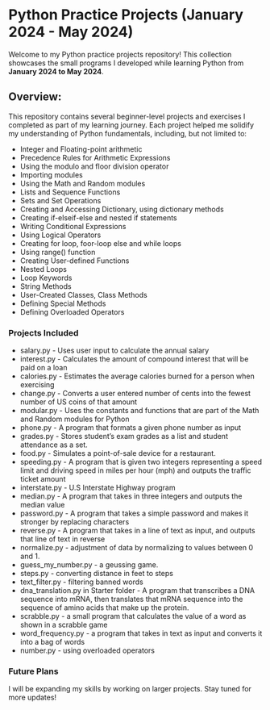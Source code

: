 # Python Practice Projects (January 2024 - May 2024)
Welcome to my Python practice projects repository! This collection showcases the small programs I developed while learning Python from **January 2024 to May 2024**.

## **Overview:**    
This repository contains several beginner-level projects and exercises I completed as part of my learning journey. Each project helped me solidify my understanding of Python fundamentals, including, but not limited to:

- Integer and Floating-point arithmetic
- Precedence Rules for Arithmetic Expressions
- Using the modulo and floor division operator
- Importing modules
- Using the Math and Random modules
- Lists and Sequence Functions
- Sets and Set Operations
- Creating and Accessing Dictionary, using dictionary methods
- Creating if-elseif-else and nested if statements
- Writing Conditional Expressions
- Using Logical Operators
- Creating for loop, foor-loop else and while loops
- Using range() function
- Creating User-defined Functions
- Nested Loops
- Loop Keywords
- String Methods
- User-Created Classes, Class Methods
- Defining Special Methods
- Defining Overloaded Operators
### Projects Included
- salary.py - Uses user input to calculate the annual salary
- interest.py - Calculates the amount of compound interest that will be paid on a loan
- calories.py - Estimates the average calories burned for a person when exercising
- change.py - Converts a user entered number of cents into the fewest number of US coins of that amount
- modular.py - Uses the constants and functions that are part of the Math and Random modules for Python
- phone.py - A program that formats a given phone number as input
- grades.py - Stores student’s exam grades as a list and student attendance as a set.
- food.py - Simulates a point-of-sale device for a restaurant.
- speeding.py - A program that is given two integers representing a speed limit and driving speed in miles per hour (mph) and outputs the traffic ticket amount
- interstate.py - U.S Interstate Highway program
- median.py - A program that takes in three integers and outputs the median value
- password.py - A program that takes a simple password and makes it stronger by replacing characters
- reverse.py - A program that takes in a line of text as input, and outputs that line of text in reverse
- normalize.py - adjustment of data by normalizing to values between 0 and 1.
- guess_my_number.py - a geussing game.
- steps.py - converting distance in feet to steps
- text_filter.py - filtering banned words
- dna_translation.py in Starter folder - A program that transcribes a DNA sequence into mRNA, then translates that mRNA sequence into the sequence of amino acids that make up the protein.
- scrabble.py - a small program that calculates the value of a word as shown in a scrabble game
- word_frequency.py - a program that takes in text as input and converts it into a bag of words
- number.py - using overloaded operators

### Future Plans
I will be expanding my skills by working on larger projects. Stay tuned for more updates!
